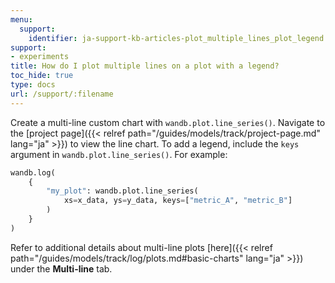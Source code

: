 ```yaml
---
menu:
  support:
    identifier: ja-support-kb-articles-plot_multiple_lines_plot_legend
support:
- experiments
title: How do I plot multiple lines on a plot with a legend?
toc_hide: true
type: docs
url: /support/:filename
---
```


Create a multi-line custom chart with `wandb.plot.line_series()`. Navigate to the [project page]({{< relref path="/guides/models/track/project-page.md" lang="ja" >}}) to view the line chart. To add a legend, include the `keys` argument in `wandb.plot.line_series()`. For example:

```python
wandb.log(
    {
        "my_plot": wandb.plot.line_series(
            xs=x_data, ys=y_data, keys=["metric_A", "metric_B"]
        )
    }
)
```

Refer to additional details about multi-line plots [here]({{< relref path="/guides/models/track/log/plots.md#basic-charts" lang="ja" >}}) under the **Multi-line** tab.